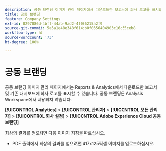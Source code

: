 ```yaml
---
description: 공동 브랜딩 이미지 관리 페이지에서 다운로드한 보고서에 회사 로고를 표시할 수 있습니다.
title: 공동 브랜딩
feature: Company Settings
exl-id: 0297086d-4bff-44ab-9ad2-4f036215a2f9
source-git-commit: 5a5a1e48e348f614cb0f0356404903c16c55ceb8
workflow-type: ht
source-wordcount: '73'
ht-degree: 100%

---
```


# 공동 브랜딩

공동 브랜딩 이미지 관리 페이지에서는 Reports &amp; Analytics에서 다운로드한 보고서 및 기존 대시보드에 회사 로고를 표시할 수 있습니다. 공동 브랜딩은 Analysis Workspace에서 사용되지 않습니다.

**[!UICONTROL Analytics]** > **[!UICONTROL 관리자]** > **[!UICONTROL 모든 관리자]** > **[!UICONTROL 회사 설정]** > **[!UICONTROL Adobe Experience Cloud 공동 브랜딩]**

최상의 결과를 얻으려면 다음 이미지 지침을 따르십시오.

* PDF 출력에서 최상의 결과를 얻으려면 417x125픽셀 이미지를 업로드하십시오.
